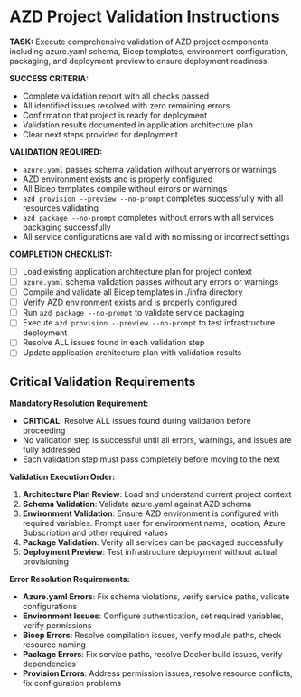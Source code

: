 # AZD Project Validation Instructions

**TASK:** Execute comprehensive validation of AZD project components including azure.yaml schema, Bicep templates, environment configuration, packaging, and deployment preview to ensure deployment readiness.

**SUCCESS CRITERIA:**

- Complete validation report with all checks passed
- All identified issues resolved with zero remaining errors
- Confirmation that project is ready for deployment
- Validation results documented in application architecture plan
- Clear next steps provided for deployment

**VALIDATION REQUIRED:**

- `azure.yaml` passes schema validation without anyerrors or warnings
- AZD environment exists and is properly configured
- All Bicep templates compile without errors or warnings
- `azd provision --preview --no-prompt` completes successfully with all resources validating
- `azd package --no-prompt` completes without errors with all services packaging successfully
- All service configurations are valid with no missing or incorrect settings

**COMPLETION CHECKLIST:**

- [ ] Load existing application architecture plan for project context
- [ ] `azure.yaml` schema validation passes without any errors or warnings
- [ ] Compile and validate all Bicep templates in ./infra directory
- [ ] Verify AZD environment exists and is properly configured
- [ ] Run `azd package --no-prompt` to validate service packaging
- [ ] Execute `azd provision --preview --no-prompt` to test infrastructure deployment
- [ ] Resolve ALL issues found in each validation step
- [ ] Update application architecture plan with validation results

## Critical Validation Requirements

**Mandatory Resolution Requirement:**

- **CRITICAL**: Resolve ALL issues found during validation before proceeding
- No validation step is successful until all errors, warnings, and issues are fully addressed
- Each validation step must pass completely before moving to the next

**Validation Execution Order:**

1. **Architecture Plan Review**: Load and understand current project context
2. **Schema Validation**: Validate azure.yaml against AZD schema
3. **Environment Validation**: Ensure AZD environment is configured with required variables. Prompt user for environment name, location, Azure Subscription and other required values
4. **Package Validation**: Verify all services can be packaged successfully
5. **Deployment Preview**: Test infrastructure deployment without actual provisioning

**Error Resolution Requirements:**

- **Azure.yaml Errors**: Fix schema violations, verify service paths, validate configurations
- **Environment Issues**: Configure authentication, set required variables, verify permissions
- **Bicep Errors**: Resolve compilation issues, verify module paths, check resource naming
- **Package Errors**: Fix service paths, resolve Docker build issues, verify dependencies
- **Provision Errors**: Address permission issues, resolve resource conflicts, fix configuration problems
